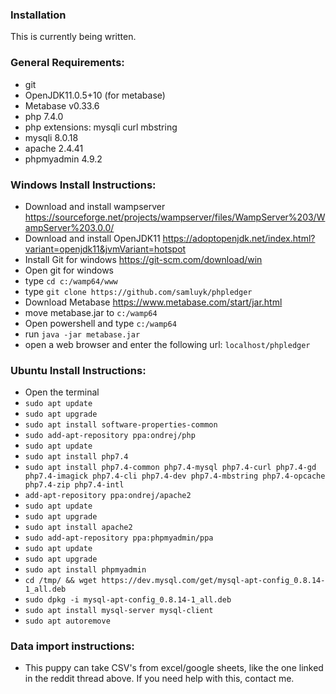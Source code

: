 ### Installation

This is currently being written.

### General Requirements:
- git
- OpenJDK11.0.5+10 (for metabase)
- Metabase v0.33.6
- php 7.4.0
- php extensions: mysqli curl mbstring
- mysqli 8.0.18
- apache 2.4.41
- phpmyadmin 4.9.2

### Windows Install Instructions:
- Download and install wampserver https://sourceforge.net/projects/wampserver/files/WampServer%203/WampServer%203.0.0/
- Download and install OpenJDK11 https://adoptopenjdk.net/index.html?variant=openjdk11&jvmVariant=hotspot
- Install Git for windows https://git-scm.com/download/win
- Open git for windows
- type `cd c:/wamp64/www`
- type `git clone https://github.com/samluyk/phpledger`
- Download Metabase https://www.metabase.com/start/jar.html
- move metabase.jar to `c:/wamp64`
- Open powershell and type `c:/wamp64`
- run `java -jar metabase.jar`
- open a web browser and enter the following url: `localhost/phpledger`

### Ubuntu Install Instructions:
- Open the terminal
- `sudo apt update`
- `sudo apt upgrade`
- `sudo apt install software-properties-common`
- `sudo add-apt-repository ppa:ondrej/php`
- `sudo apt update`
- `sudo apt install php7.4`
- `sudo apt install php7.4-common php7.4-mysql php7.4-curl php7.4-gd php7.4-imagick php7.4-cli php7.4-dev php7.4-mbstring php7.4-opcache php7.4-zip php7.4-intl`
-  `add-apt-repository ppa:ondrej/apache2`
- `sudo apt update`
- `sudo apt upgrade`
- `sudo apt install apache2`
- `sudo add-apt-repository ppa:phpmyadmin/ppa`
- `sudo apt update`
- `sudo apt upgrade`
- `sudo apt install phpmyadmin`
- `cd /tmp/ && wget https://dev.mysql.com/get/mysql-apt-config_0.8.14-1_all.deb`
- `sudo dpkg -i mysql-apt-config_0.8.14-1_all.deb`
- `sudo apt install mysql-server mysql-client`
- `sudo apt autoremove`

### Data import instructions:
- This puppy can take CSV's from excel/google sheets, like the one linked in the reddit thread above. If you need help with this, contact me. 